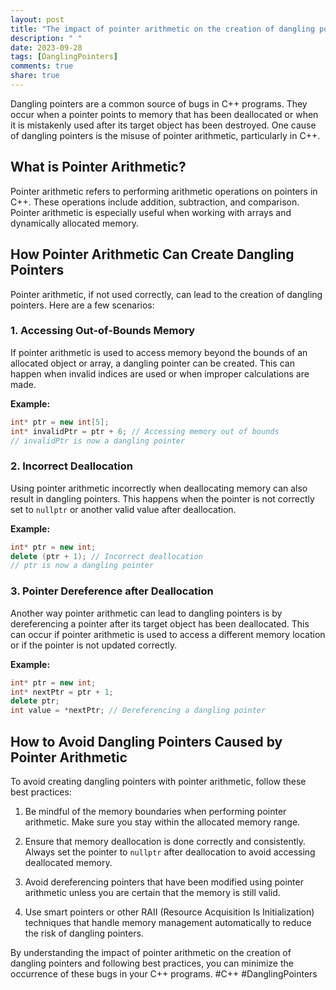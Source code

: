 ```yaml
---
layout: post
title: "The impact of pointer arithmetic on the creation of dangling pointers in C++"
description: " "
date: 2023-09-28
tags: [DanglingPointers]
comments: true
share: true
---
```


Dangling pointers are a common source of bugs in C++ programs. They occur when a pointer points to memory that has been deallocated or when it is mistakenly used after its target object has been destroyed. One cause of dangling pointers is the misuse of pointer arithmetic, particularly in C++.

## What is Pointer Arithmetic?

Pointer arithmetic refers to performing arithmetic operations on pointers in C++. These operations include addition, subtraction, and comparison. Pointer arithmetic is especially useful when working with arrays and dynamically allocated memory.

## How Pointer Arithmetic Can Create Dangling Pointers

Pointer arithmetic, if not used correctly, can lead to the creation of dangling pointers. Here are a few scenarios:

### 1. Accessing Out-of-Bounds Memory

If pointer arithmetic is used to access memory beyond the bounds of an allocated object or array, a dangling pointer can be created. This can happen when invalid indices are used or when improper calculations are made.

**Example:**
```cpp
int* ptr = new int[5];
int* invalidPtr = ptr + 6; // Accessing memory out of bounds
// invalidPtr is now a dangling pointer
```

### 2. Incorrect Deallocation

Using pointer arithmetic incorrectly when deallocating memory can also result in dangling pointers. This happens when the pointer is not correctly set to `nullptr` or another valid value after deallocation.

**Example:**
```cpp
int* ptr = new int;
delete (ptr + 1); // Incorrect deallocation
// ptr is now a dangling pointer
```

### 3. Pointer Dereference after Deallocation

Another way pointer arithmetic can lead to dangling pointers is by dereferencing a pointer after its target object has been deallocated. This can occur if pointer arithmetic is used to access a different memory location or if the pointer is not updated correctly.

**Example:**
```cpp
int* ptr = new int;
int* nextPtr = ptr + 1;
delete ptr;
int value = *nextPtr; // Dereferencing a dangling pointer
```

## How to Avoid Dangling Pointers Caused by Pointer Arithmetic

To avoid creating dangling pointers with pointer arithmetic, follow these best practices:

1. Be mindful of the memory boundaries when performing pointer arithmetic. Make sure you stay within the allocated memory range.

2. Ensure that memory deallocation is done correctly and consistently. Always set the pointer to `nullptr` after deallocation to avoid accessing deallocated memory.

3. Avoid dereferencing pointers that have been modified using pointer arithmetic unless you are certain that the memory is still valid.

4. Use smart pointers or other RAII (Resource Acquisition Is Initialization) techniques that handle memory management automatically to reduce the risk of dangling pointers.

By understanding the impact of pointer arithmetic on the creation of dangling pointers and following best practices, you can minimize the occurrence of these bugs in your C++ programs. #C++ #DanglingPointers